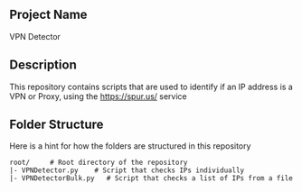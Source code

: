## Project Name
VPN Detector

## Description
This repository contains scripts that are used to identify if an IP address is a VPN or Proxy, using the https://spur.us/ service

## Folder Structure

Here is a hint for how the folders are structured in this repository

```
root/     # Root directory of the repository
|- VPNDetector.py    # Script that checks IPs individually
|- VPNDetectorBulk.py   # Script that checks a list of IPs from a file
```

